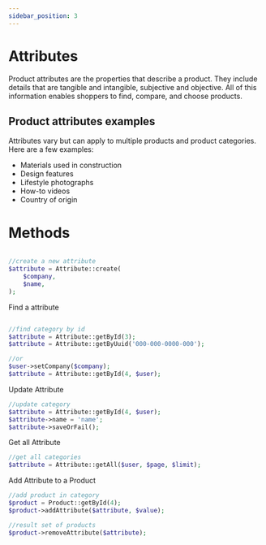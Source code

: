 ```yaml
---
sidebar_position: 3
---
```


# Attributes

Product attributes are the properties that describe a product. They include details that are tangible and intangible, subjective and objective. All of this information enables shoppers to find, compare, and choose products.

## Product attributes examples
Attributes vary but can apply to multiple products and product categories. Here are a few examples:

- Materials used in construction
- Design features
- Lifestyle photographs
- How-to videos
- Country of origin


# Methods

```php

//create a new attribute
$attribute = Attribute::create(
    $company, 
    $name,
);

```

Find a attribute

```php

//find category by id
$attribute = Attribute::getById(3);
$attribute = Attribute::getByUuid('000-000-0000-000');

//or
$user->setCompany($company);
$attribute = Attribute::getById(4, $user);


```

Update Attribute

```php
//update category
$attribute = Attribute::getById(4, $user);
$attribute->name = 'name';
$attribute->saveOrFail();

```

Get all Attribute

```php
//get all categories
$attribute = Attribute::getAll($user, $page, $limit);

```

Add Attribute to a Product

```php
//add product in category
$product = Product::getById(4);
$product->addAttribute($attribute, $value);

//result set of products
$product->removeAttribute($attribute);


```

